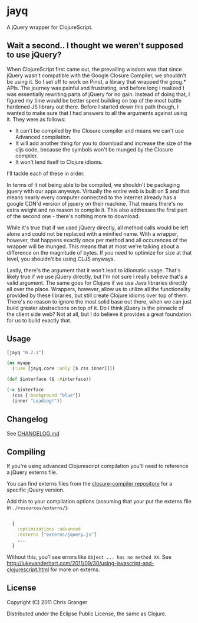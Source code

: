 # jayq

A jQuery wrapper for ClojureScript.

## Wait a second.. I thought we weren't supposed to use jQuery?

When ClojureScript first came out, the prevailing wisdom was that since jQuery wasn't compatible
with the Google Closure Compiler, we shouldn't be using it. So I set off to work on Pinot, a library
that wrapped the goog.\* APIs. The journey was painful and frustrating, and before long I realized I was
essentially rewriting parts of jQuery for no gain. Instead of doing that, I figured my time would be
better spent building on top of the most battle hardened JS library out there. Before I started down this path though, I wanted to make sure that I had answers to all the arguments
against using it. They were as follows:

* It can't be compiled by the Closure compiler and means we can't use Advanced compilation.
* It will add another thing for you to download and increase the size of the cljs code, because the symbols won't be munged by the Closure compiler.
* It won't lend itself to Clojure idioms.

I'll tackle each of these in order.

In terms of it not being able to be compiled, we shouldn't be packaging jquery with our apps anyways.
Virtually the entire web is built on $ and that means nearly every computer connected to the internet already
has a google CDN'd version of jquery on their machine. That means there's no extra weight and no reason
to compile it. This also addresses the first part of the second one - there's nothing more to download.

While it's true that if we used jQuery directly, all method calls would be left alone and could
not be replaced with a minified name. With a wrapper, however, that happens exactly once per method and
all occurences of the wrapper will be munged. This means that at most we're talking about a difference
on the magnitude of bytes. If you need to optimize for size at that level, you shouldn't be using
CLJS anyways.

Lastly, there's the argument that it won't lead to idiomatic usage. That's likely true if we use jQuery
directly, but I'm not sure I really believe that's a valid argument. The same goes for Clojure if we use
Java libraries directly all over the place. Wrappers, however, allow us to utilize all the functionality
provided by these libraries, but still create Clojure idioms over top of them. There's no reason to ignore
the most solid base out there, when we can just build greater abstractions on top of it. Do I think
jQuery is the pinnacle of the client side web? Not at all, but I do believe it provides a great foundation
for us to build exactly that.

## Usage

```clojure
[jayq "0.2.1"]
```

```clojure
(ns myapp
  (:use [jayq.core :only [$ css inner]]))

(def $interface ($ :#interface))

(-> $interface
  (css {:background "blue"})
  (inner "Loading!"))

```

## Changelog

See [CHANGELOG.md](https://github.com/ibdknox/jayq/blob/master/CHANGELOG.md)

## Compiling

If you're using advanced Clojurescript compilation you'll need to
reference a jQuery externs file.

You can find externs files from the
[closure-compiler repository](http://code.google.com/p/closure-compiler/source/browse/trunk/contrib/externs)
for a specific jQuery version.

Add this to your compilation options (assuming that your put the
externs file in `./resources/externs/`):

```clojure

  {
    :optimizations :advanced
    :externs ["externs/jquery.js"]
    ...
  }
```

Without this, you'l see errors like `Object ... has no method XX`. See http://lukevanderhart.com/2011/09/30/using-javascript-and-clojurescript.html for more on externs.

## License

Copyright (C) 2011 Chris Granger

Distributed under the Eclipse Public License, the same as Clojure.
